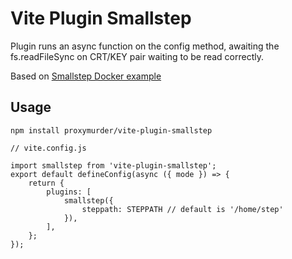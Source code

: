 # Vite Plugin Smallstep

Plugin runs an async function on the config method, awaiting the fs.readFileSync on CRT/KEY pair waiting to be read correctly.

Based on [Smallstep Docker example](https://github.com/smallstep/certificates/tree/master/examples/docker)

## Usage

```
npm install proxymurder/vite-plugin-smallstep
```

```
// vite.config.js

import smallstep from 'vite-plugin-smallstep';
export default defineConfig(async ({ mode }) => {
    return {
        plugins: [
            smallstep({
                steppath: STEPPATH // default is '/home/step'
            }),
        ],
    };
});
```
